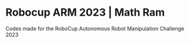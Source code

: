 # Robocup ARM 2023 | Math Ram
Codes made for the RoboCup Autonomous Robot Manipulation Challenge 2023
